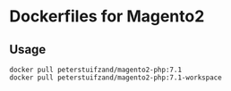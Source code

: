 # Dockerfiles for Magento2


## Usage

    docker pull peterstuifzand/magento2-php:7.1
    docker pull peterstuifzand/magento2-php:7.1-workspace
